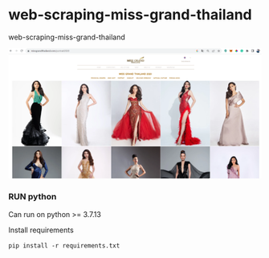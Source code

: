 # web-scraping-miss-grand-thailand
web-scraping-miss-grand-thailand

![MissGrandThailandWeb](assets/cover.png)


### RUN python
Can run on python >= 3.7.13

Install requirements
```
pip install -r requirements.txt
```